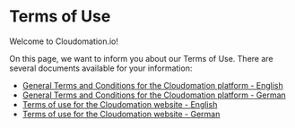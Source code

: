 # Terms of Use

Welcome to Cloudomation.io!

On this page, we want to inform you about our Terms of Use. There are several documents available for your information:

* [General Terms and Conditions for the Cloudomation platform - English](/site/General+Terms+and+Conditions)
* [General Terms and Conditions for the Cloudomation platform - German](/site/Allgemeine+Geschäftsbedingungen)
* [Terms of use for the Cloudomation website - English](/site/Termsof+use+website)
* [Terms of use for the Cloudomation website - German](/site/Nutzungsbedingungen+Webseite)
